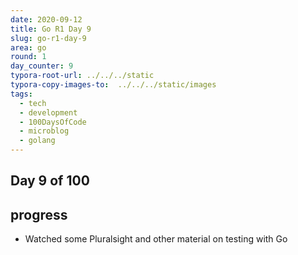 ```yaml
---
date: 2020-09-12
title: Go R1 Day 9
slug: go-r1-day-9
area: go
round: 1
day_counter: 9
typora-root-url: ../../../static
typora-copy-images-to:  ../../../static/images
tags:
  - tech
  - development
  - 100DaysOfCode
  - microblog
  - golang
---
```


## Day 9 of 100

## progress

- Watched some Pluralsight and other material on testing with Go
